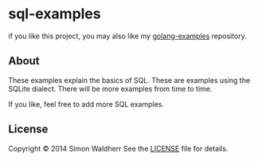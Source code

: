 # sql-examples


if you like this project, you may also like my [golang-examples](https://github.com/SimonWaldherr/golang-examples) repository.

## About

These examples explain the basics of SQL. 
These are examples using the SQLite dialect.
There will be more examples from time to time. 

If you like, feel free to add more SQL examples. 

## License

Copyright © 2014 Simon Waldherr
See the [LICENSE](https://github.com/SimonWaldherr/sql-examples/blob/master/LICENSE) file for details.